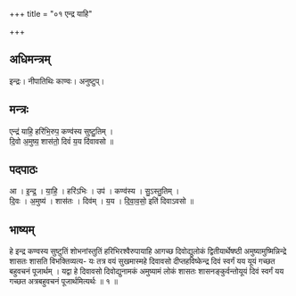 +++
title = "०१ एन्द्र याहि"

+++
## अधिमन्त्रम्
इन्द्रः। नीपातिथिः काण्वः। अनुष्टुप्।

## मन्त्रः
एन्द्र॑ याहि॒ हरि॑भि॒रुप॒ कण्व॑स्य सुष्टु॒तिम् ।  
दि॒वो अ॒मुष्य॒ शास॑तो॒ दिवं॑ य॒य दि॑वावसो ॥

## पदपाठः
आ । इ॒न्द्र॒ । या॒हि॒ । हरि॑ऽभिः । उप॑ । कण्व॑स्य । सु॒ऽस्तु॒तिम् ।  
दि॒वः । अ॒मुष्य॑ । शास॑तः । दिव॑म् । य॒य । दि॒वा॒व॒सो॒ इति॑ दिवाऽवसो ॥

## भाष्यम्
हे इन्द्र कण्वस्य सुष्टुतिं शोभनांस्तुतिं हरिभिरश्वैरुपायाहि आगच्छ दिवोद्युलोकं द्वितीयार्थेषष्ठी अमुष्यामुष्मिन्निन्द्रे शासतः शासति विभक्तिव्यत्य- यः तत्र वयं सुखमास्महे दिवावसो दीप्तहविष्केन्द्र दिवं स्वर्गं यय यूयं गच्छत बहुवचनं पूजार्थम् । यद्वा हे दिवावसो दिवोद्युनामकं अमुष्यामं लोकं शासतः शासनङ्कुर्वन्तोयूयं दिवं स्वर्गं यय गच्छत अत्रबहुवचनं पूजार्थमित्यर्थः ॥ १ ॥